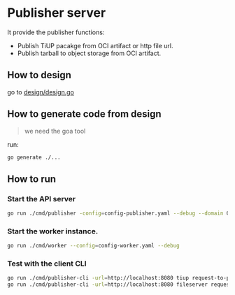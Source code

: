 # Publisher server

It provide the publisher functions:
- Publish TiUP pacakge from OCI artifact or http file url.
- Publish tarball to object storage from OCI artifact.

## How to design

go to [design/design.go](./design/design.go)

## How to generate code from design

> we need the goa tool

run:
```bash
go generate ./...
```

## How to run


### Start the API server

```bash
go run ./cmd/publisher -config=config-publisher.yaml --debug --domain 0.0.0.0:8080
```

### Start the worker instance.

```bash
go run ./cmd/worker --config=config-worker.yaml --debug
```

### Test with the client CLI

```bash
go run ./cmd/publisher-cli -url=http://localhost:8080 tiup request-to-publish -body '{ "artifact_url": "hub.pingcap.net/pingcap/tidb/package:master_linux_amd64" }'
go run ./cmd/publisher-cli -url=http://localhost:8080 fileserver request-to-publish -body '{ "artifact_url": "hub.pingcap.net/pingcap/tidb/package:master_linux_amd64" }'
```
